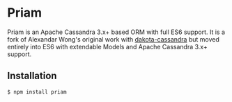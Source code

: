 # Priam

Priam is an Apache Cassandra 3.x+ based ORM with full ES6 support. It is a fork of Alexandar Wong's original work with [dakota-cassandra](https://github.com/ahlwong/dakota-cassandra) but moved entirely into ES6 with extendable Models and Apache Cassandra 3.x+ support.

## Installation

```bash
$ npm install priam
```
